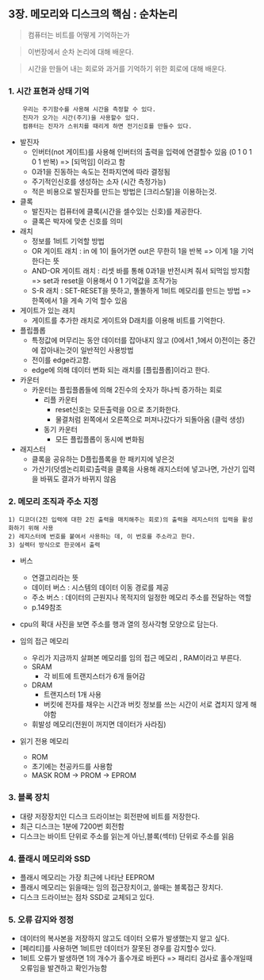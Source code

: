 ## 3장. 메모리와 디스크의 핵심 : 순차논리

> 컴퓨터는 비트를 어떻게 기억하는가

> 이번장에서 순차 논리에 대해 배운다.

> 시간을 만들어 내는 회로와 과거를 기억하기 위한 회로에 대해 배운다.

### 1. 시간 표현과 상태 기억
```
    우리는 주기함수를 사용해 시간을 측정할 수 있다.
    진자가 오가는 시간(주기)을 사용할수 있다.
    컴퓨터는 진자가 스위치를 때리게 하면 전기신호를 만들수 있다.
```
- 발진자
    - 인버터(not 게이트)를 사용해 인버터의 출력을 입력에 연결할수 있음 (0 1 0 1 0 1 반복) => [되먹임] 이라고 함
    - 0과1을 진동하는 속도는 전파지연에 따라 결정됨
    - 주기적인신호를 생성하는 소자 (시간 측정가능)
    - 적은 비용으로 발진자를 만드는 방법은 [크리스탈]을 이용하는것.
- 클록
    - 발진자는 컴퓨터에 클록(시간을 셀수있는 신호)를 제공한다.
    - 클록은 박자에 맞춘 신호를 의미
- 래치
    - 정보를 1비트 기억할 방법
    - OR 게이트 래치 : in 에 1이 들어가면 out은 무한히 1을 반복 => 이게 1을 기억한다는 뜻
    - AND-OR 게이트 래치 : 리셋 바를 통해 0과1을 반전시켜 줘서 되먹임 방지함 
        => set과 reset을 이용해서 0 1 기억값을 조작가능
    - S-R 래치 : SET-RESET을 뜻하고, 똘똘하게 1비트 메모리를 만드는 방법 => 한쪽에서 1을 게속 기억 할수 있음
- 게이트가 있는 래치
    - 게이트를 추가한 래치로 게이트와 D래치를 이용해 비트를 기억한다.
- 플립플롭
    - 특정값에 머무리는 동안 데이터를 잡아내지 않고 (0에서1 ,1에서 0)전이는 중간에 잡아내는것이 일반적인 사용방법
    - 전이를 edge라고함.  
    - edge에 의해 데이터 변화 되는 래치를 [플립플롭]이라고 한다. 
- 카운터
    - 카운터는 플립플롭들에 의해 2진수의 숫자가 하나씩 증가하는 회로
        - 리플 카운터
            - reset신호는 모든출력을 0으로 초기화한다.
            - 물결처럼 왼쪽에서 오른쪽으로 퍼져나갔다가 되돌아옴 (클럭 생성)
        - 동기 카운터
            - 모든 플립플롭이 동시에 변화됨
- 래지스터
    - 클록을 공유하는 D플립플록을 한 패키지에 넣은것
    - 가산기(덧셈논리회로)출력을 클록을 사용해 래지스터에 넣고나면, 가산기 입력을 바꿔도 결과가 바뀌지 않음
### 2. 메모리 조직과 주소 지정
```
1) 디코더(2진 입력에 대한 2진 출력을 매치해주는 회로)의 출력을 레지스터의 입력을 활성화하기 위해 사용
2) 레지스터에 번호를 붙여서 사용하는 데, 이 번호를 주소라고 한다.
3) 실렉터 방식으로 한곳에서 출력
```
- 버스 
    - 연결고리라는 뜻
    - 데이터 버스 
        : 시스템의 데이터 이동 경로를 제공
    - 주소 버스
        : 데이터의 근원지나 목적지의 일정한 메모리 주소를 전달하는 역할
    - p.149참조
- cpu의 확대 사진을 보면 주소를 행과 열의 정사각형 모양으로 담는다.

- 임의 접근 메모리
    - 우리가 지금까지 살펴본 메모리를 임의 접근 메모리 , RAM이라고 부른다.
    - SRAM
        - 각 비트에 트랜지스터가 6개 들어감
    - DRAM
        - 트랜지스터 1개 사용
        - 버킷에 전자를 채우는 시간과 버킷 정보를 쓰는 시간이 서로 겹치지 않게 해야함
    - 휘발성 메모리(전원이 꺼지면 데이터가 사라짐)
- 읽기 전용 메모리
    - ROM
    - 초기에는 천공카드를 사용함
    - MASK ROM -> PROM -> EPROM

### 3. 블록 장치    
- 대량 저장장치인 디스크 드라이브는 회전판에 비트를 저장한다.
- 최근 디스크는 1분에 7200번 회전함
- 디스크는 바이트 단위로 주소를 읽는게 아닌,블록(섹터) 단위로 주소를 읽음

### 4. 플래시 메모리와 SSD
- 플래시 메모리는 가장 최근에 나타난 EEPROM 
- 플래시 메모리는 읽을때는 임의 접근장치이고, 쓸때는 블록접근 장치다.
- 디스크 드라이브는 점차 SSD로 교체되고 있다.
### 5. 오류 감지와 정정
- 데이터의 복사본을 저장하지 않고도 데이터 오류가 발생했는지 알고 싶다. 
- [페리티]를 사용하면 1비트만 데이터가 잘못된 경우를 감지할수 있다.
- 1비트 오류가 발생하면 1의 개수가 홀수개로 바뀐다 => 패리티 검사로 홀수개일때 오류임을 발견하고 확인가능함
 
